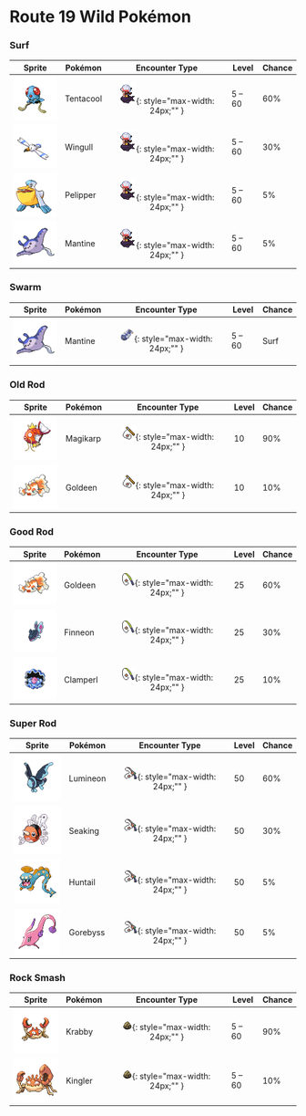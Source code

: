 # Route 19 Wild Pokémon

### Surf

| Sprite | Pokémon | Encounter Type | Level | Chance |
|:------:|---------|:--------------:|-------|--------|
| ![Tentacool](../../assets/sprites/tentacool/front.gif "Tentacool") | Tentacool | ![Surf](../../assets/encounter_types/surf.png "Surf"){: style="max-width: 24px;"" } | 5 – 60 | 60% |
| ![Wingull](../../assets/sprites/wingull/front.gif "Wingull") | Wingull | ![Surf](../../assets/encounter_types/surf.png "Surf"){: style="max-width: 24px;"" } | 5 – 60 | 30% |
| ![Pelipper](../../assets/sprites/pelipper/front.gif "Pelipper") | Pelipper | ![Surf](../../assets/encounter_types/surf.png "Surf"){: style="max-width: 24px;"" } | 5 – 60 | 5% |
| ![Mantine](../../assets/sprites/mantine/front.gif "Mantine") | Mantine | ![Surf](../../assets/encounter_types/surf.png "Surf"){: style="max-width: 24px;"" } | 5 – 60 | 5% |

### Swarm

| Sprite | Pokémon | Encounter Type | Level | Chance |
|:------:|---------|:--------------:|-------|--------|
| ![Mantine](../../assets/sprites/mantine/front.gif "Mantine") | Mantine | ![Swarm](../../assets/encounter_types/swarm.png "Swarm"){: style="max-width: 24px;"" } | 5 – 60 | Surf |

### Old Rod

| Sprite | Pokémon | Encounter Type | Level | Chance |
|:------:|---------|:--------------:|-------|--------|
| ![Magikarp](../../assets/sprites/magikarp/front.gif "Magikarp") | Magikarp | ![Old Rod](../../assets/encounter_types/old_rod.png "Old Rod"){: style="max-width: 24px;"" } | 10 | 90% |
| ![Goldeen](../../assets/sprites/goldeen/front.gif "Goldeen") | Goldeen | ![Old Rod](../../assets/encounter_types/old_rod.png "Old Rod"){: style="max-width: 24px;"" } | 10 | 10% |

### Good Rod

| Sprite | Pokémon | Encounter Type | Level | Chance |
|:------:|---------|:--------------:|-------|--------|
| ![Goldeen](../../assets/sprites/goldeen/front.gif "Goldeen") | Goldeen | ![Good Rod](../../assets/encounter_types/good_rod.png "Good Rod"){: style="max-width: 24px;"" } | 25 | 60% |
| ![Finneon](../../assets/sprites/finneon/front.gif "Finneon") | Finneon | ![Good Rod](../../assets/encounter_types/good_rod.png "Good Rod"){: style="max-width: 24px;"" } | 25 | 30% |
| ![Clamperl](../../assets/sprites/clamperl/front.gif "Clamperl") | Clamperl | ![Good Rod](../../assets/encounter_types/good_rod.png "Good Rod"){: style="max-width: 24px;"" } | 25 | 10% |

### Super Rod

| Sprite | Pokémon | Encounter Type | Level | Chance |
|:------:|---------|:--------------:|-------|--------|
| ![Lumineon](../../assets/sprites/lumineon/front.gif "Lumineon") | Lumineon | ![Super Rod](../../assets/encounter_types/super_rod.png "Super Rod"){: style="max-width: 24px;"" } | 50 | 60% |
| ![Seaking](../../assets/sprites/seaking/front.gif "Seaking") | Seaking | ![Super Rod](../../assets/encounter_types/super_rod.png "Super Rod"){: style="max-width: 24px;"" } | 50 | 30% |
| ![Huntail](../../assets/sprites/huntail/front.gif "Huntail") | Huntail | ![Super Rod](../../assets/encounter_types/super_rod.png "Super Rod"){: style="max-width: 24px;"" } | 50 | 5% |
| ![Gorebyss](../../assets/sprites/gorebyss/front.gif "Gorebyss") | Gorebyss | ![Super Rod](../../assets/encounter_types/super_rod.png "Super Rod"){: style="max-width: 24px;"" } | 50 | 5% |

### Rock Smash

| Sprite | Pokémon | Encounter Type | Level | Chance |
|:------:|---------|:--------------:|-------|--------|
| ![Krabby](../../assets/sprites/krabby/front.gif "Krabby") | Krabby | ![Rock Smash](../../assets/encounter_types/rock_smash.png "Rock Smash"){: style="max-width: 24px;"" } | 5 – 60 | 90% |
| ![Kingler](../../assets/sprites/kingler/front.gif "Kingler") | Kingler | ![Rock Smash](../../assets/encounter_types/rock_smash.png "Rock Smash"){: style="max-width: 24px;"" } | 5 – 60 | 10% |

